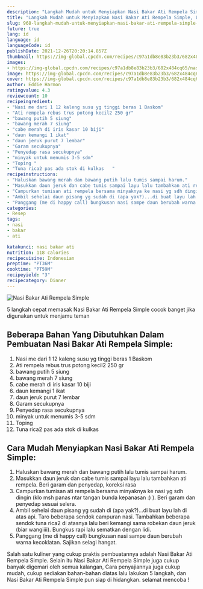 ```yaml
---
description: "Langkah Mudah untuk Menyiapkan Nasi Bakar Ati Rempela Simple, Lezat Sekali"
title: "Langkah Mudah untuk Menyiapkan Nasi Bakar Ati Rempela Simple, Lezat Sekali"
slug: 968-langkah-mudah-untuk-menyiapkan-nasi-bakar-ati-rempela-simple-lezat-sekali
future: true
lang: id
language: id
languageCode: id
publishDate: 2021-12-26T20:20:14.857Z 
thumbnail: https://img-global.cpcdn.com/recipes/c97a1db8e83b23b3/682x484cq65/nasi-bakar-ati-rempela-simple-foto-resep-utama.png
images:
- https://img-global.cpcdn.com/recipes/c97a1db8e83b23b3/682x484cq65/nasi-bakar-ati-rempela-simple-foto-resep-utama.png
image: https://img-global.cpcdn.com/recipes/c97a1db8e83b23b3/682x484cq65/nasi-bakar-ati-rempela-simple-foto-resep-utama.png
cover: https://img-global.cpcdn.com/recipes/c97a1db8e83b23b3/682x484cq65/nasi-bakar-ati-rempela-simple-foto-resep-utama.png
author: Eddie Harmon
ratingvalue: 4.3
reviewcount: 10
recipeingredient:
- "Nasi me dari 1 12 kaleng susu yg tinggi beras 1 Baskom"
- "Ati rempela rebus trus potong kecil2 250 gr"
- "bawang putih 5 siung"
- "bawang merah 7 siung"
- "cabe merah di iris kasar 10 biji"
- "daun kemangi 1 ikat"
- "daun jeruk purut 7 lembar"
- "Garam secukupnya"
- "Penyedap rasa secukupnya"
- "minyak untuk menumis 3-5 sdm"
- "Toping "
- "Tuna rica2 pas ada stok di kulkas   "
recipeinstructions:
- "Haluskan bawang merah dan bawang putih lalu tumis sampai harum."
- "Masukkan daun jeruk dan cabe tumis sampai layu lalu tambahkan ati rempela. Beri garam dan penyedap, koreksi rasa"
- "Campurkan tumisan ati rempela bersama minyaknya ke nasi yg sdh dingin (klo msh panas ntar tangan bunda kepanasan :) ). Beri garam dan penyedap sesuai selera."
- "Ambil sehelai daun pisang yg sudah di (apa yak?)...di buat layu lah di atas api. Taro beberapa sendok campuran nasi. Tambahkan beberapa sendok tuna rica2 di atasnya lalu beri kemangi sama robekan daun jeruk (biar wangiiii). Bungkus rapi lalu sematkan dengan lidi."
- "Panggang (me di happy call) bungkusan nasi sampe daun berubah warna kecoklatan. Sajikan selagi hangat."
categories:
- Resep
tags:
- nasi
- bakar
- ati

katakunci: nasi bakar ati 
nutrition: 118 calories
recipecuisine: Indonesian
preptime: "PT36M"
cooktime: "PT59M"
recipeyield: "3"
recipecategory: Dinner
---
```



![Nasi Bakar Ati Rempela Simple](https://img-global.cpcdn.com/recipes/c97a1db8e83b23b3/682x484cq65/nasi-bakar-ati-rempela-simple-foto-resep-utama.png)

5 langkah cepat memasak  Nasi Bakar Ati Rempela Simple cocok banget jika digunakan untuk menjamu teman

<!--inarticleads1-->

## Beberapa Bahan Yang Dibutuhkan Dalam Pembuatan Nasi Bakar Ati Rempela Simple:

1. Nasi me dari 1 12 kaleng susu yg tinggi beras 1 Baskom
1. Ati rempela rebus trus potong kecil2 250 gr
1. bawang putih 5 siung
1. bawang merah 7 siung
1. cabe merah di iris kasar 10 biji
1. daun kemangi 1 ikat
1. daun jeruk purut 7 lembar
1. Garam secukupnya
1. Penyedap rasa secukupnya
1. minyak untuk menumis 3-5 sdm
1. Toping 
1. Tuna rica2 pas ada stok di kulkas   



<!--inarticleads2-->

## Cara Mudah Menyiapkan Nasi Bakar Ati Rempela Simple:

1. Haluskan bawang merah dan bawang putih lalu tumis sampai harum.
1. Masukkan daun jeruk dan cabe tumis sampai layu lalu tambahkan ati rempela. Beri garam dan penyedap, koreksi rasa
1. Campurkan tumisan ati rempela bersama minyaknya ke nasi yg sdh dingin (klo msh panas ntar tangan bunda kepanasan :) ). Beri garam dan penyedap sesuai selera.
1. Ambil sehelai daun pisang yg sudah di (apa yak?)...di buat layu lah di atas api. Taro beberapa sendok campuran nasi. Tambahkan beberapa sendok tuna rica2 di atasnya lalu beri kemangi sama robekan daun jeruk (biar wangiiii). Bungkus rapi lalu sematkan dengan lidi.
1. Panggang (me di happy call) bungkusan nasi sampe daun berubah warna kecoklatan. Sajikan selagi hangat.




Salah satu kuliner yang cukup praktis pembuatannya adalah  Nasi Bakar Ati Rempela Simple. Selain itu  Nasi Bakar Ati Rempela Simple  juga cukup banyak digemari oleh semua kalangan, Cara penyajiannya juga cukup mudah, cukup sediakan bahan-bahan diatas lalu lakukan 5 langkah, dan  Nasi Bakar Ati Rempela Simple  pun siap di hidangkan. selamat mencoba !
